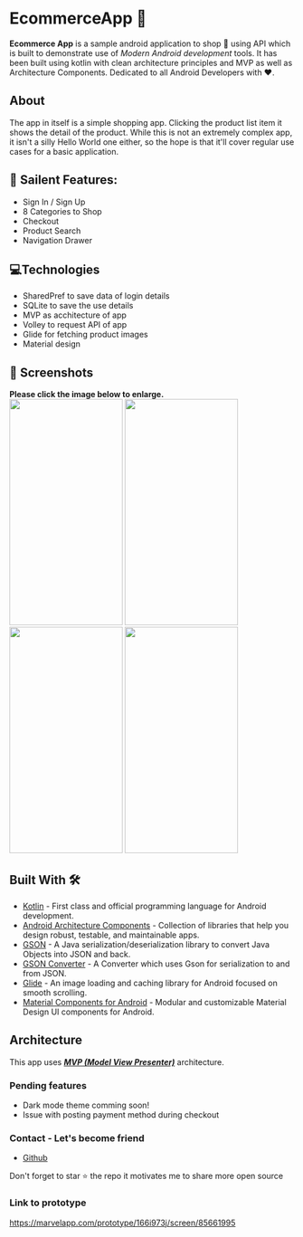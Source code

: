 # EcommerceApp 📱    

**Ecommerce App** is a sample android application to shop 🛒 using API which is built to demonstrate use of *Modern Android development* tools. It has been built using kotlin with clean architecture principles and MVP as well as Architecture Components. Dedicated to all Android Developers with ❤️.

## About
The app in itself is a simple shopping app. Clicking the product list item it shows the detail of the product. While this is not an extremely complex app, it isn't a silly Hello World one either, so the hope is that it'll cover regular use cases for a basic application.

## 📁 Sailent Features:
- Sign In / Sign Up
- 8 Categories to Shop  
- Checkout
- Product Search
- Navigation Drawer

## 💻Technologies  
- SharedPref to save data of login details
- SQLite to save the use details
- MVP as acchitecture of app
- Volley to request API of app
- Glide for fetching product images
- Material design

## 📸 Screenshots

**Please click the image below to enlarge.**  
<img src="https://user-images.githubusercontent.com/58560069/180140248-47fc682b-9ab2-4558-951b-bd86d4f52f02.png"  width="200" height="400"/>
<img src="https://user-images.githubusercontent.com/58560069/180249681-c773a053-ad93-4f74-94f7-24e5e9762d07.png"  width="200" height="400"/>
<img src="https://user-images.githubusercontent.com/58560069/180141003-56ffa33d-09c0-44d9-b910-35d7ea2a4a07.png"  width="200" height="400"/>
<img src="https://user-images.githubusercontent.com/58560069/180141131-193d1d1e-f9fe-474b-8a8a-8cae3ddc4a70.png"  width="200" height="400"/>

## Built With 🛠
- [Kotlin](https://kotlinlang.org/) - First class and official programming language for Android development.
- [Android Architecture Components](https://developer.android.com/topic/libraries/architecture) - Collection of libraries that help you design robust, testable, and maintainable apps.
- [GSON](https://github.com/google/gson) - A Java serialization/deserialization library to convert Java Objects into JSON and back.
- [GSON Converter](https://github.com/square/retrofit/tree/master/retrofit-converters/gson) - A Converter which uses Gson for serialization to and from JSON.
- [Glide](https://github.com/bumptech/glide) - An image loading and caching library for Android focused on smooth scrolling.
- [Material Components for Android](https://github.com/material-components/material-components-android) - Modular and customizable Material Design UI components for Android.

## Architecture
This app uses [***MVP (Model View Presenter)***](https://en.wikipedia.org/wiki/Model%E2%80%93view%E2%80%93presenter) architecture.

### Pending features
- Dark mode theme comming soon!
- Issue with posting payment method during checkout

### Contact - Let's become friend
- [Github](https://github.com/JiheeSon)

<p>
Don't forget to star ⭐ the repo it motivates me to share more open source
</p>

### Link to prototype
https://marvelapp.com/prototype/166i973j/screen/85661995
